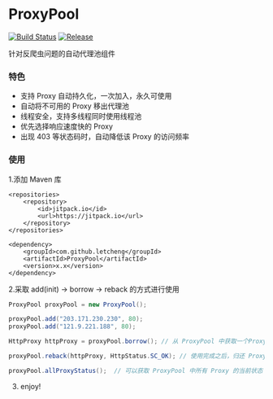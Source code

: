 # ProxyPool

[![Build Status](https://travis-ci.org/letcheng/ProxyPool.svg?branch=master)](https://travis-ci.org/letcheng/ProxyPool)
[![Release](https://jitpack.io/v/letcheng/ProxyPool.svg)](https://jitpack.io/#letcheng/ProxyPool)

针对反爬虫问题的自动代理池组件

### 特色

* 支持 Proxy 自动持久化，一次加入，永久可使用
* 自动将不可用的 Proxy 移出代理池
* 线程安全，支持多线程同时使用线程池
* 优先选择响应速度快的 Proxy
* 出现 403 等状态码时，自动降低该 Proxy 的访问频率

### 使用

1.添加 Maven 库
```
<repositories>
    <repository>
        <id>jitpack.io</id>
        <url>https://jitpack.io</url>
    </repository>
</repositories>
```

```
<dependency>
    <groupId>com.github.letcheng</groupId>
    <artifactId>ProxyPool</artifactId>
    <version>x.x</version>
</dependency>
```

2.采取 add(init) -> borrow -> reback 的方式进行使用

```java
ProxyPool proxyPool = new ProxyPool();

proxyPool.add("203.171.230.230", 80);
proxyPool.add("121.9.221.188", 80);

HttpProxy httpProxy = proxyPool.borrow(); // 从 ProxyPool 中获取一个Proxy

proxyPool.reback(httpProxy, HttpStatus.SC_OK); // 使用完成之后，归还 Proxy,并将请求结果的 http 状态码一起传入

proxyPool.allProxyStatus();  // 可以获取 ProxyPool 中所有 Proxy 的当前状态
```

3. enjoy!

